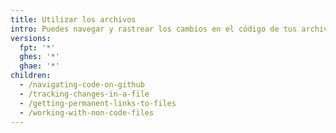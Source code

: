 ```yaml
---
title: Utilizar los archivos
intro: Puedes navegar y rastrear los cambios en el código de tus archivos.
versions:
  fpt: '*'
  ghes: '*'
  ghae: '*'
children:
  - /navigating-code-on-github
  - /tracking-changes-in-a-file
  - /getting-permanent-links-to-files
  - /working-with-non-code-files
---
```


